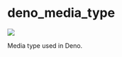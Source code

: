# deno_media_type

[![](https://img.shields.io/crates/v/deno_media_type.svg)](https://crates.io/crates/deno_media_type)

Media type used in Deno.
